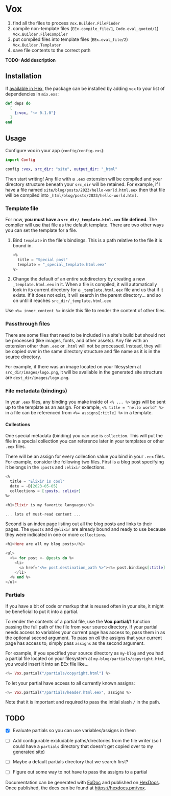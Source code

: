 # Vox

1. find all the files to process
   `Vox.Builder.FileFinder`
2. compile non-template files (`EEx.compile_file/1`, `Code.eval_quoted/1`)
   `Vox.Builder.FileCompiler`
3. put compiled files into template files (`EEx.eval_file/2`)
   `Vox.Builder.Templater`
4. save file contents to the correct path

**TODO: Add description**

## Installation

If [available in Hex](https://hex.pm/docs/publish), the package can be installed
by adding `vox` to your list of dependencies in `mix.exs`:

```elixir
def deps do
  [
    {:vox, "~> 0.1.0"}
  ]
end
```

## Usage

Configure vox in your app (`config/config.exs`):

```elixir
import Config

config :vox, src_dir: "site", output_dir: "_html"
```

Then start writing!
Any file with a `.eex` extension will be compiled and your directory structure beneath your `src_dir` will be retained.
For example, if I have a file named `site/blog/posts/2023/hello-world.html.eex` then that file will be compiled into `_html/blog/posts/2023/hello-world.html`.

### Template file

For now, **you must have a `src_dir/_template.html.eex` file defined**.
The compiler will use that file as the default template.
There are two other ways you can set the template for a file.

1. Bind `template` in the file's bindings. This is a path relative to the file it is bound in.

   ```elixir
   <%
     title = "Special post"
     template = "_special_template.html.eex"
   %>
   ```

2. Change the default of an entire subdirectory by creating a new `_template.html.eex` in it.
When a file is compiled, it will automatically look in its current directory for a `_template.html.eex` file and us that if it exists.
If it does not exist, it will search in the parent directory... and so on until it reaches `src_dir/_template.html.eex`

Use `<%= inner_content %>` inside this file to render the content of other files.

### Passthrough files

There are some files that need to be included in a site's build but should not be processed (like images, fonts, and other assets).
Any file with an extension other than `.eex` or `.html` will not be processed.
Instead, they will be copied over in the same directory structure and file name as it is in the source directory.

For example, if there was an image located on your filesystem at `src_dir/images/logo.png`, it will be available in the generated site structure are `dest_dir/images/logo.png`.

### File metadata (bindings)

In your `.eex` files, any binding you make inside of `<% ... %>` tags will be sent up to the template as an assign.
For example, `<% title = "hello world" %>` in a file can be referenced from `<%= assigns[:title] %>` in a template.

#### Collections

One special metadata (binding) you can use is `collection`.
This will put the file in a special collection you can reference later in your templates or other `.eex` files.

There will be an assign for every collection value you bind in your `.eex` files.
For example, consider the following two files.
First is a blog post specifying it belongs in the `:posts` and `:elixir` collections.

```elixir
<%
  title = "Elixir is cool"
  date = ~D[2023-05-05]
  collections = [:posts, :elixir]
%>

<h1>Elixir is my favorite language</h1>

... lots of must-read content ...
```

Second is an index page listing out all the blog posts and links to their pages.
The `@posts` and `@elixir` are already bound and ready to use because they were indicated in one or more `collections`.

```elixir
<h1>Here are all my blog posts</h1>

<ul>
  <%= for post <- @posts do %>
    <li>
      <a href="<%= post.destination_path %>"><%= post.bindings[:title] %></a>
    </li>
  <% end %>
</ul>
```

### Partials

If you have a bit of code or markup that is reused often in your site, it might be beneficial to put it into a partial.

To render the contents of a partial file, use the **Vox.partial/1** function passing the full path of the file from your source directory.
If your partial needs access to variables your current page has access to, pass them in as the optional second argument.
To pass on _all_ the assigns that your current page has access to, simply pass `assigns` as the second argument.

For example, if you specified your source directory as `my-blog` and you had a partial file located on your filesystem at `my-blog/partials/copyright.html`, you would insert it into an EEx file like...

```elixir
<%= Vox.partial("/partials/copyright.html") %>
```

To let your partial have access to all currently known assigns:

```elixir
<%= Vox.partial("/partials/header.html.eex", assigns %>
```

Note that it is important and required to pass the initial slash `/` in the path.

## TODO

- [x] Evaluate partials so you can use variables/assigns in them
- [ ] Add configurable excludable paths/directories from the file writer (so I could have a `partials` directory that doesn't get copied over to my generated site)
- [ ] Maybe a default partials directory that we search first?
- [ ] Figure out some way to not have to pass the assigns to a partial


Documentation can be generated with [ExDoc](https://github.com/elixir-lang/ex_doc)
and published on [HexDocs](https://hexdocs.pm). Once published, the docs can
be found at <https://hexdocs.pm/vox>.
